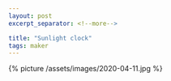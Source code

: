 ```yaml
---
layout: post
excerpt_separator: <!--more-->

title: "Sunlight clock"
tags: maker
---
```


{% picture /assets/images/2020-04-11.jpg %}
<!--more-->